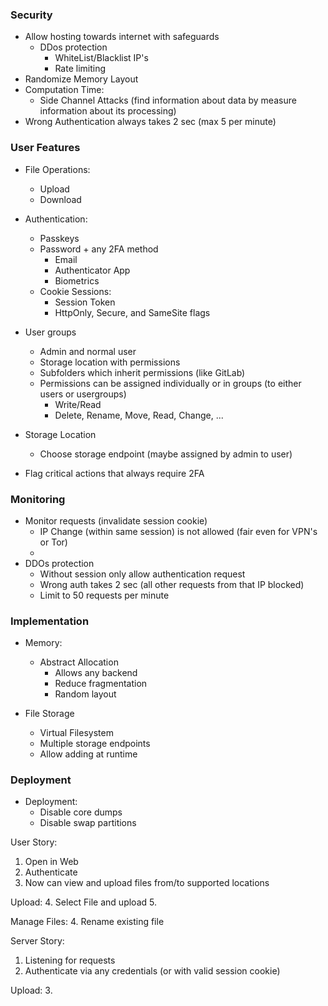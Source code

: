 ### Security
- Allow hosting towards internet with safeguards
  - DDos protection
    - WhiteList/Blacklist IP's
    - Rate limiting
- Randomize Memory Layout
- Computation Time:
  - Side Channel Attacks (find information about data by measure information about its processing)
- Wrong Authentication always takes 2 sec (max 5 per minute)

### User Features
- File Operations:
  - Upload
  - Download

- Authentication:
  - Passkeys
  - Password + any 2FA method
    - Email
    - Authenticator App
    - Biometrics
  - Cookie Sessions:
    - Session Token 
    - HttpOnly, Secure, and SameSite flags
- User groups
  - Admin and normal user
  - Storage location with permissions
  - Subfolders which inherit permissions (like GitLab)
  - Permissions can be assigned individually or in groups (to either users or usergroups)
    - Write/Read
    - Delete, Rename, Move, Read, Change, ...
- Storage Location
  - Choose storage endpoint (maybe assigned by admin to user)

- Flag critical actions that always require 2FA



### Monitoring

- Monitor requests (invalidate session cookie)
  - IP Change (within same session) is not allowed (fair even for VPN's or Tor)
  -
- DDOs protection
  - Without session only allow authentication request
  - Wrong auth takes 2 sec (all other requests from that IP blocked)
  - Limit to 50 requests per minute


### Implementation

- Memory: 
  - Abstract Allocation
    - Allows any backend
    - Reduce fragmentation
    - Random layout

- File Storage
  - Virtual Filesystem
  - Multiple storage endpoints
  - Allow adding at runtime

### Deployment

- Deployment:
  - Disable core dumps
  - Disable swap partitions


User Story:

1. Open in Web
2. Authenticate
3. Now can view and upload files from/to supported locations

Upload:
4. Select File and upload
5. 


Manage Files:
4. Rename existing file


Server Story:
1. Listening for requests
2. Authenticate via any credentials (or with valid session cookie)

Upload:
3. 